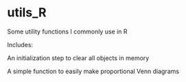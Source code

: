 # utils_R

Some utility functions I commonly use in R

Includes:

An initialization step to clear all objects in memory

A simple function to easily make proportional Venn diagrams
